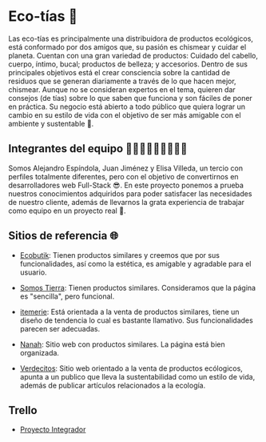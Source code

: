 
# Eco-tías 🌱
Las eco-tías es principalmente una distribuidora de productos ecológicos, está conformado por dos amigos que, su pasión es chismear y cuidar el planeta. Cuentan con una gran variedad de productos: Cuidado del cabello, cuerpo, íntimo, bucal; productos de belleza; y accesorios.
Dentro de sus principales objetivos está el crear consciencia sobre la cantidad de residuos que se generan diariamente a través de lo que hacen mejor, chismear.
Aunque no se consideran expertos en el tema, quieren dar consejos (de tías) sobre lo que saben que funciona y son fáciles de poner en práctica.
Su negocio está abierto a todo público que quiera lograr un cambio en su estilo de vida con el objetivo de ser más amigable con el ambiente y sustentable 🌳.

## Integrantes del equipo 👨🏼‍💻👨🏼‍💻👩🏼‍💻
Somos Alejandro Espíndola, Juan Jiménez y Elisa Villeda, un tercio con perfiles totalmente diferentes, pero con el objetivo de convertirnos en desarrolladores web Full-Stack 😎. En este proyecto ponemos a prueba nuestros conocimientos adquiridos para poder satisfacer las necesidades de nuestro cliente, además de llevarnos la grata experiencia de trabajar como equipo en un proyecto real 🤠.

## Sitios de referencia 🌐
- [Ecobutik](https://www.ecobutik.com/ "Ecobutik"): Tienen productos similares y creemos que por sus funcionalidades, así como la estética, es amigable y agradable para el usuario.

- [Somos Tierra](https://www.somostierra.com.mx/shop "Somos Tierra"): Tienen productos similares. Consideramos que la página es "sencilla", pero funcional.

- [itemerie](https://itemerie.com/ "itemerie"): Está orientada a la venta de productos similares, tiene un diseño de tendencia lo cual es bastante llamativo. Sus funcionalidades parecen ser adecuadas.

- [Nanah](https://nanah.mx/ "Nanah"): Sitio web con productos similares. La página está bien organizada.

- [Verdecitos](https://verdecitos.mx/ "Verdecitos"): Sitio web orientado a la venta de productos ecólogicos, apunta a un publico que lleva la sustentabilidad como un estilo de vida, además de publicar artículos relacionados a la ecología.


## Trello

- [Proyecto Integrador](https://trello.com/b/s7m1O6XI/proyecto-integrador-e9/ "Proyecto Integrador")
